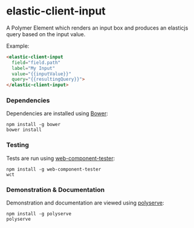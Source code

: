 # elastic-client-input

A Polymer Element which renders an input box and produces an elasticjs query based on the input value.

Example:
```html
<elastic-client-input
  field="field.path"
  label="My Input"
  value="{{inputValue}}"
  query="{{resultingQuery}}">
</elastic-client-input>
```

### Dependencies

Dependencies are installed using [Bower](http://bower.io/):

    npm install -g bower
    bower install

### Testing

Tests are run using [web-component-tester](https://github.com/Polymer/web-component-tester):

    npm install -g web-component-tester
    wct

### Demonstration & Documentation

Demonstration and documentation are viewed using [polyserve](https://github.com/PolymerLabs/polyserve):

    npm install -g polyserve
    polyserve

